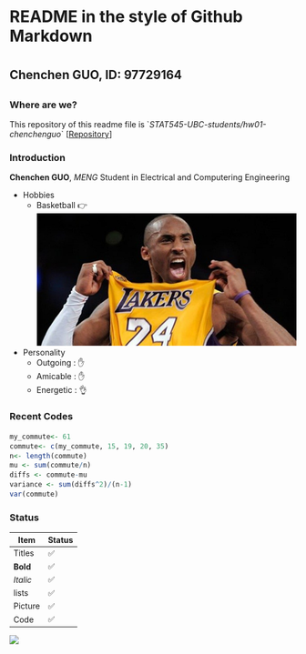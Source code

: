 # README in the style of Github Markdown <h1> 
  ## Chenchen GUO, ID: 97729164 <h2>
  ### Where are we?
  This repository of this readme file is \`*STAT545-UBC-students/hw01-chenchenguo*\`
    \[[Repository](https://github.com/STAT545-UBC-students/hw01-chenchenguo)\]
  
  ### Introduction 
  **Chenchen GUO**, *MENG* Student in Electrical and Computering Engineering
  * Hobbies 
     * Basketball :point_right:
     ![kobe](/pics/kobe8.jpg)
  * Personality
     * Outgoing : :raised_hand:
     * Amicable : :raised_hand:
     * Energetic : :ok_hand:
  
  ### Recent Codes
  ``` R
  my_commute<- 61
  commute<- c(my_commute, 15, 19, 20, 35)
  n<- length(commute)
  mu <- sum(commute/n)
  diffs <- commute-mu
  variance <- sum(diffs^2)/(n-1)
  var(commute)
  ```
  ### Status
  Item | Status
  ---------- | -----------
  Titles | :white_check_mark:
  **Bold** | :white_check_mark:
  *Italic* | :white_check_mark:
  lists  | :white_check_mark:
  Picture | :white_check_mark:
  Code | :white_check_mark:
  
  ![](pics/gatsby.gif)
